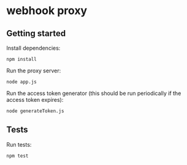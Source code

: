# webhook proxy

## Getting started

Install dependencies:

```
npm install
```

Run the proxy server:

```
node app.js
```

Run the access token generator (this should be run periodically if the access token expires):

```
node generateToken.js
```

## Tests

Run tests:

```
npm test
```
